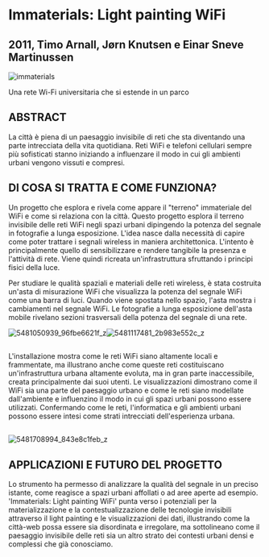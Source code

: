 # Immaterials: Light painting WiFi


##  2011, Timo Arnall, Jørn Knutsen e Einar Sneve Martinussen

![immaterials](https://user-images.githubusercontent.com/101175806/175838299-1acd613c-45d3-497f-ab8d-fcb191d66f45.jpg)

<pr> Una rete Wi-Fi universitaria che si estende in un parco </pr>

##

## ABSTRACT

La città è piena di un paesaggio invisibile di reti che sta diventando una parte intrecciata della vita quotidiana. 
Reti WiFi e telefoni cellulari sempre più sofisticati stanno iniziando a influenzare il modo in cui gli ambienti urbani vengono vissuti e compresi. 

## DI COSA SI TRATTA E COME FUNZIONA?

Un progetto che esplora e rivela come appare il "terreno" immateriale del WiFi e come si relaziona con la città.
Questo progetto esplora il terreno invisibile delle reti WiFi negli spazi urbani dipingendo la potenza del segnale in fotografie a lunga esposizione.
L'idea nasce dalla necessità di capire come poter trattare i segnali wireless in maniera architettonica.
L'intento è principalmente quello di sensibilizzare e rendere tangibile la presenza e l'attività di rete.
Viene quindi ricreata un'infrastruttura sfruttando i principi fisici della luce.


Per studiare le qualità spaziali e materiali delle reti wireless, è stata costruita un'asta di misurazione WiFi che visualizza la potenza del segnale WiFi
come una barra di luci. Quando viene spostata nello spazio, l'asta mostra i cambiamenti nel segnale WiFi.
Le fotografie a lunga esposizione dell'asta mobile rivelano sezioni trasversali della potenza del segnale di una rete.



![5481050939_96fbe6621f_z](https://user-images.githubusercontent.com/101175806/175838712-009742a3-27c1-4582-a2f3-77158ca69284.jpg)![5481117481_2b983e552c_z](https://user-images.githubusercontent.com/101175806/175838715-736eaa92-78dd-4943-9aa9-c33aff8c6637.jpg)

##


L'installazione mostra come le reti WiFi siano altamente locali e frammentate,
ma illustrano anche come queste reti costituiscano un'infrastruttura urbana altamente evoluta, ma in gran parte inaccessibile, 
creata principalmente dai suoi utenti.
Le visualizzazioni dimostrano come il WiFi sia una parte del paesaggio urbano e come le reti siano modellate dall'ambiente e 
influenzino il modo in cui gli spazi urbani possono essere utilizzati. 
Confermando come le reti, l'informatica e gli ambienti urbani possono essere intesi come strati intrecciati dell'esperienza urbana.


##

![5481708994_843e8c1feb_z](https://user-images.githubusercontent.com/101175806/175839298-abbc460d-508e-4a4c-99ef-2ff377ea0475.jpg)


##


## APPLICAZIONI E FUTURO DEL PROGETTO
Lo strumento ha permesso di analizzare la qualità del segnale in un preciso istante, 
come reagisce a spazi urbani affollati o ad aree aperte ad esempio. 
'Immaterials: Light painting WiFi' punta verso i potenziali per la materializzazione e la contestualizzazione delle tecnologie invisibili attraverso
il light painting e le visualizzazioni dei dati, illustrando come la città-web possa essere sia disordinata e irregolare, ma sottolineano come il
paesaggio invisibile delle reti sia un altro strato dei contesti urbani densi e complessi che già conosciamo.
